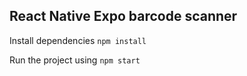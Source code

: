 ## React Native Expo barcode scanner  

Install dependencies `npm install`

Run the project using `npm start`